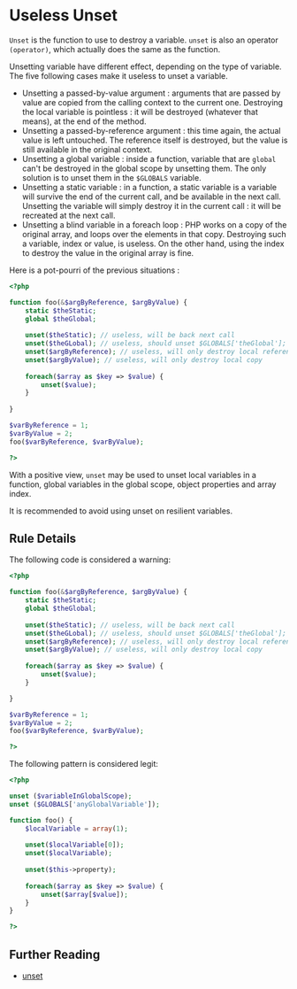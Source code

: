 <!-- Good Practices -->
# Useless Unset

`Unset` is the function to use to destroy a variable. `unset` is also an operator `(operator)`, which actually does the same as the function. 

Unsetting variable have different effect, depending on the type of variable. The five following cases make it useless to unset a variable. 

* Unsetting a passed-by-value argument : arguments that are passed by value are copied from the calling context to the current one. Destroying the local variable is pointless : it will be destroyed (whatever that means), at the end of the method. 
* Unsetting a passed-by-reference argument : this time again, the actual value is left untouched. The reference itself is destroyed, but the value is still available in the original context. 
* Unsetting a global variable : inside a function, variable that are `global` can't be destroyed in the global scope by unsetting them. The only solution is to unset them in the `$GLOBALS` variable. 
* Unsetting a static variable : in a function, a static variable is a variable will survive the end of the current call, and be available in the next call. Unsetting the variable will simply destroy it in the current call : it will be recreated at the next call. 
* Unsetting a blind variable in a foreach loop : PHP works on a copy of the original array, and loops over the elements in that copy. Destroying such a variable, index or value, is useless. On the other hand, using the index to destroy the value in the original array is fine. 

Here is a pot-pourri of the previous situations : 

```php
<?php

function foo(&$argByReference, $argByValue) { 
	static $theStatic;
	global $theGlobal;
	
	unset($theStatic); // useless, will be back next call
	unset($theGLobal); // useless, should unset $GLOBALS['theGlobal'];
	unset($argByReference); // useless, will only destroy local reference
	unset($argByValue); // useless, will only destroy local copy 
	
	foreach($array as $key => $value) {
		unset($value);
	}
	
}

$varByReference = 1;
$varByValue = 2;
foo($varByReference, $varByValue);

?>
```

With a positive view, `unset` may be used to unset local variables in a function, global variables in the global scope, object properties and array index. 

It is recommended to avoid using unset on resilient variables.

## Rule Details

The following code is considered a warning:

```php
<?php

function foo(&$argByReference, $argByValue) { 
	static $theStatic;
	global $theGlobal;
	
	unset($theStatic); // useless, will be back next call
	unset($theGLobal); // useless, should unset $GLOBALS['theGlobal'];
	unset($argByReference); // useless, will only destroy local reference
	unset($argByValue); // useless, will only destroy local copy 
	
	foreach($array as $key => $value) {
		unset($value);
	}

}

$varByReference = 1;
$varByValue = 2;
foo($varByReference, $varByValue);

?>
```

The following pattern is considered legit:

```php
<?php

unset ($variableInGlobalScope);
unset ($GLOBALS['anyGlobalVariable']);

function foo() {
	$localVariable = array(1);
	
	unset($localVariable[0]);
	unset($localVariable);
	
	unset($this->property);
	
	foreach($array as $key => $value) {
		unset($array[$value]);
	}
}

?>
```

<!--
## When Not To Use It

-->

## Further Reading
* [unset](http://php.net/unset)
